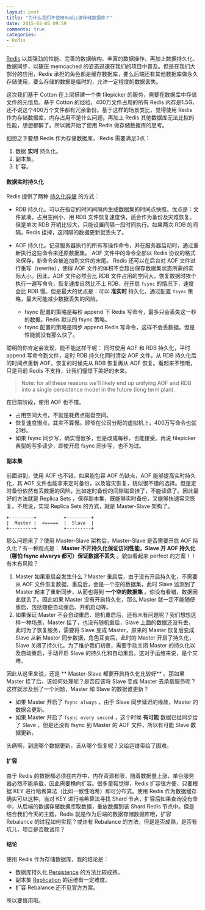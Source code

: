 ```yaml
---
layout: post
title: "为什么我们不使用Redis做存储数据库？"
date: 2015-02-05 09:59
comments: true
categories: 
- Redis
---
```


[Redis](http://redis.io/) 以其强劲的性能、完善的数据结构、丰富的数据操作，再加上数据持久化、数据同步，以碾压 memcached 的姿态迅速在我们的项目中普及。但是在我们大部分的应用，Redis 承担的角色都是缓存数据库，要么后端还有其他数据库做永久存储使用，要么存储的数据是临时的，允许一定程度的数据丢失。

这次我们基于 Cotton 在上层搭建一个类 filepicker 的服务，需要在数据库中存储文件的元信息。基于 Cotton 的经验，400万文件占用的所有 Redis 内存是1.5G，还不说这个400万个文件都有冗余备份。基于这样的场景类比，觉得使用 Redis 作为存储数据库，内存占用不是什么问题。再加上 Redis 其他数据库无法比拟的性能，想想都醉了。所以就开始了使用 Redis 做存储数据库的思考。

细想之下要想 Redis 作为存储数据库， Redis 需要满足3点：

1. 数据 **实时** 持久化。
2. 副本集。
3. 扩容。

#### 数据实时持久化

Redis 提供了两种 [持久化存储](http://redis.io/topics/persistence) 的方式：

* RDB 持久化。可以在指定的时间间隔内生成数据集的时间点快照。优点是：文件紧凑，占用空间小，用 RDB 文件恢复速度快，适合作为备份及灾难恢复。但是单次 RDB 开销比较大，只能设置间隔一段时间执行。如果两次 RDB 的间隔，Redis 挂掉，这间隔的数据更新就丢失了。
* AOF 持久化。记录服务器执行的所有写操作命令，并在服务器启动时，通过重新执行这些命令来还原数据集。 AOF 文件中的命令全部以 Redis 协议的格式来保存，新命令会被追加到文件的末尾。 Redis 还可以在后台对 AOF 文件进行重写（rewrite），使得 AOF 文件的体积不会超出保存数据集状态所需的实际大小。因此，AOF 文件必然会比 RDB 文件占用的空间大，恢复数据时挨个执行一遍写命令，恢复速度自然比不上 RDB，在开启 `fsync` 的情况下，速度会比 RDB 慢。但是最大的优点是：可以 **准实时** 持久化，通过配置 `fsync` 策略，最大可能减少数据丢失的风险。

  - fsync 配置的策略是每秒 append 下 Redis 写命令，最多只会丢失这一秒的数据。Redis 默认的 fsync 策略。
  - fsync 配置的策略是同步 append Redis 写命令，这样不会丢数据，但是性能就没有那么快了。

聪明的你肯定会发现，能不能这样干呢：	同时使用 AOF 和 RDB 持久化，平时 append 写命令到文件，定时 RDB 持久化同时清空 AOF 文件，从 RDB 持久化后的时间点重新 AOF，恢复的时候先从 RDB 恢复再从 AOF 恢复。看起来不错哦，只是目前 Redis 不支持，让我们憧憬下美好的未来。

> Note: for all these reasons we'll likely end up unifying AOF and RDB into a single persistence model in the future (long term plan).
    
在目前阶段，使用 AOF 也不错。

* 占用空间大点，不就是耗费点磁盘空间。
* 恢复速度慢点，其实不算慢。顾爷在公司分配的虚拟机上，400万写命令也就21秒。
* 如果 fsync 同步写，确实慢很多，但是改成每秒，也能接受。再说 filepicker 典型的写多读少，即使开启 fsync 同步写，也不为过。

#### 副本集

前面讲到，使用 AOF 也不错，如果能包容 AOF 的缺点，AOF 能够提高实时持久化，其 AOF 文件也能拿来定时备份，以及容灾恢复，貌似很不错的选择。但是定时备份依然有丢数据的风险，比如定时备份的间隙磁盘挂了，不能读盘了。因此最好的方法就是 Replica Sets ，保存副本集，既能够实时备份，又能够快速容灾恢复。不用说，实现 Replica Sets 的方式，就是 Master-Slave 架构了。

	+---------+          +---------+
	|  Master |  <=====  |  Slave  |
	+---------+          +---------+

那么问题来了？使用 Master-Slave 架构后，Master-Slave 是否需要开启 AOF 持久化？有一种观点是： **Master 不开持久化保证访问性能，Slave 开 AOF 持久化（哪怕 fsync alwarys 都可）保证数据不丢失** 。貌似看起来 perfect 的方案！！有木有风险？

1. Master 如果重启会发生什么？Master 重启后，由于没有开启持久化，不需要从 AOF 文件恢复数据，重启后，会是一个空的数据集，此时 Slave 监测到了 Master 起来了重新同步，从而也得到 **一个空的数据集** 。你没有看错，数据因此就丢了。因此如果 Master 没有开启持久化，那么 Master 就一定不能随便重启，包括随便自动重启、开机启动等。
2. 如果保证 Master 不会自动重启、随机重启后，还有木有问题呢？我们想想这样一种场景，Master 挂了，也没有随机重启，Slave 上面的数据还没有丢，此时为了恢复服务，需要将 Slave 变成 Master，原来的 Master 恢复后变成 Slave 从新 Master 同步数据，角色互变后，此时的 Master 开启了持久化，Slave 关闭了持久化。为了维护我们初衷，需要手动关闭 Master 的持久化以及自动重启，手动开启 Slave 的持久化和自动重启。这对于运维来说，是个灾难。

因此从这里来说，还是 ** Master-Slave 都要开启持久化比较好** 。那如果 Master 挂了后，该如何处理呢？是否应该将 Slave 变成 Master 去承载服务呢？这样就涉及到了一个问题，Master 和 Slave 的数据谁更新？

* 如果 Master 开启了 `fsync always` ，由于 Slave 同步延迟的缘故，Master 的数据会更新。
* 如果 Master 开启了 `fsync every second` ，这个时候 **有可能** 数据已经同步给了 Slave ，但是还没有 fsync 到 Master 的 AOF 文件，所以有可能 Slave 数据更新。

头痛啊，到底哪个数据更新，该从哪个恢复呢？又给运维带给了困难。

#### 扩容

由于 Redis 的数据都必须在内存中，内存资源有限，随着数据量上涨，单台服务器必然不能承载，因此需要横向扩容。很多童鞋觉得，Redis 扩容很方便，只要根据 KEY 进行哈希算法（比如一致性哈希）即可分布式。使用 Redis 作为数据缓存确实可以这种，当对 KEY 进行哈希算法寻找 Shard 节点，扩容后如果查询没有命中，从后端的数据存储数据库取数据，重放数据到该 Shard Redis 节点中。但是结合我们今天的主题，Redis 就是作为后端的数据存储数据库哦，扩容 Rebalance 的过程如何实现？或许有 Rebalance 的方法，但是是否成熟，是否有坑儿，项目是否敢试用？

#### 结论

使用 Redis 作为存储数据库，我的结论是：

- 数据库持久化 [Persistence](http://redis.io/topics/persistence) 的方法比较成熟。
- 副本集 [Replication](http://redis.io/topics/replication) 的运维有一定难度。
- 扩容 Rebalance 还不见官方方案。

所以要慎用哦。
